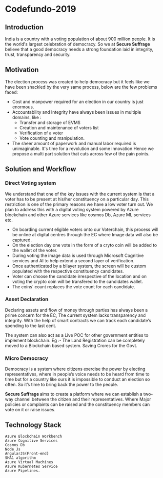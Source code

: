 # Codefundo-2019
## Introduction

India is a country with a voting population of about 900 million people. It is the world's largest celebration of democracy. So we at   <b>Secure Suffrage</b> believe that a good democracy needs a strong foundation laid in integrity, trust, transparency and security.

## Motivation
The election process was created to help democracy but it feels like we have been shackled by the very same process, below are the few problems faced:
- Cost and manpower required for an election in our country is just enormous.
- Accountability and Integrity have always been issues in multiple domains, like :
  - Transfer and storage of EVMS
  - Creation and maintenance of voters list
  - Verification of a voter
  - Vote counting and manipulation.
- The sheer amount of paperwork and manual labor required is unimaginable.
It's time for a revolution and some innovation.Hence we propose a multi part solution that cuts across few of the pain points.

## Solution and Workflow
### Direct Voting system
We understand that one of the key issues with the current system is that a voter has to be present at his/her constituency on a particular day. This restriction is one of the primary reasons we have a low voter turn out. 
We plan to address this with a  digital voting system powered by Azure blockchain and other Azure services like cosmos Db, Azure ML services etc.

- On boarding current eligible voters onto our Voterchain, this process will be online at digital centres through the EC where Image data will also be captured.
- On the election day one vote in the form of a cryto coin will be added to the wallet of the voter. 
- During voting the image data is used through Microsoft Cognitive services and AI to help extend a second layer of verification.
- Once authenticated by a bilayer system, the screen will be custom populated with the respective constituency candidates.
- Voter can choose the candidate irrespective of the location and on  voting the crypto coin will be transfered to the candidates wallet.
- The coins' count replaces the vote count for each candidate.


### Asset Declaration 
Declaring assets and flow of money through parties has always been a prime concern for the EC, The current system lacks       transparency and integrity. With the help of smart contracts we can track each candidate’s  spending to the last cent.

The system can also act as a Live POC for other government entities to implement blockchain.
Eg :- The Land Registration can be completely moved to a Blockchain based system. Saving Crores for the Govt.  
### Micro Democracy
Democracy is a system where citizens exercise the power by electing representatives, where in people’s voice needs to be heard from time to time but for a country like ours it is impossible to conduct an election so often. So it’s time to bring back the power to the people. 

<b>Secure Suffrage </b>aims to create a platform where we can establish a two-way channel between the citizen and their representatives. Where Major policies or complaints can be raised and the constituency members can vote on it or raise issues.
  
## Technology Stack
    Azure Blockchain Workbench
    Azure Cognitive Services
    Cosmos Db
    Node Js
    AngularJS(Front-end)
    SHA1 algorithm
    Azure Virtual Machines 
    Azure Kubernetes Service
    Azure Pipelines.




